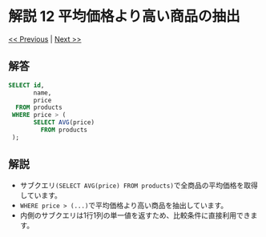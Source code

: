 # 解説 12 平均価格より高い商品の抽出

[<< Previous](11_explanation.md) | [Next >>](13_explanation.md)

## 解答

```sql
SELECT id,
       name,
       price
  FROM products
 WHERE price > (
       SELECT AVG(price)
         FROM products
 );
```

## 解説

- サブクエリ`(SELECT AVG(price) FROM products)`で全商品の平均価格を取得しています。
- `WHERE price > (...)`で平均価格より高い商品を抽出しています。
- 内側のサブクエリは1行1列の単一値を返すため、比較条件に直接利用できます。